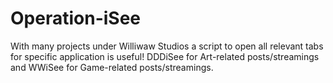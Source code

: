 # Operation-iSee
With many projects under Williwaw Studios a script to open all relevant tabs for specific application is useful! DDDiSee for Art-related posts/streamings and WWiSee for Game-related posts/streamings.

